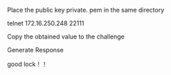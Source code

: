 Place the public key private. pem in the same directory


telnet 172.16.250.248 22111


Copy the obtained value to the challenge

Generate Response


good lock！！
